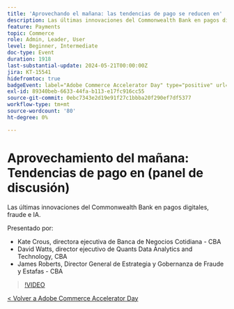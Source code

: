 ```yaml
---
title: 'Aprovechando el mañana: las tendencias de pago se reducen en'
description: Las últimas innovaciones del Commonwealth Bank en pagos digitales, fraude e IA.
feature: Payments
topic: Commerce
role: Admin, Leader, User
level: Beginner, Intermediate
doc-type: Event
duration: 1918
last-substantial-update: 2024-05-21T00:00:00Z
jira: KT-15541
hidefromtoc: true
badgeEvent: label="Adobe Commerce Accelerator Day" type="positive" url="https://experienceleague.adobe.com/en/docs/events/apac-commerce-recordings/2024/overview"
exl-id: 89340beb-6633-44fa-b113-e17fc916cc55
source-git-commit: 0ebc7343e2d19e91f27c1bbba20f290ef7df5377
workflow-type: tm+mt
source-wordcount: '80'
ht-degree: 0%

---
```


# Aprovechamiento del mañana: Tendencias de pago en (panel de discusión)

Las últimas innovaciones del Commonwealth Bank en pagos digitales, fraude e IA.

Presentado por:

+ Kate Crous, directora ejecutiva de Banca de Negocios Cotidiana - CBA
+ David Watts, director ejecutivo de Quants Data Analytics and Technology, CBA
+ James Roberts, Director General de Estrategia y Gobernanza de Fraude y Estafas - CBA

>[!VIDEO](https://video.tv.adobe.com/v/3429268/?learn=on)

[&lt; Volver a Adobe Commerce Accelerator Day](./overview.md)
